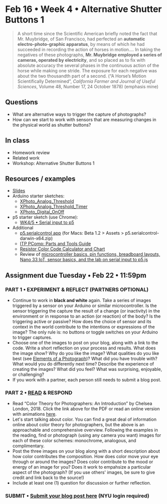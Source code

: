 # Feb 16 • Week 4 • Alternative Shutter Buttons 1

>A short time since the Scientific American briefly noted the fact that Mr. Muybridge, of San Francisco, had perfected an **automatic electro-photo-graphic apparatus**, by means of which he had succeeded in recording the action of horses in motion…. In taking the negatives of these photographs, **Mr. Muybridge employed a series of cameras, operated by electricity**, and so placed as to fix with absolute accuracy the several phases in the continuous action of the horse while making one stride. The exposure for each negative was about the two thousandth part of a second. (“A Horse’s Motion Scientifically Determined”, *California Farmer and Journal of Useful Sciences*, Volume 48, Number 17, 24 October 1878) (emphasis mine)

## Questions
- What are alternative ways to trigger the capture of photographs?
- How can we start to work with sensors that are measuring changes in the physical world as shutter buttons?

## In class
- Homework review
- Related work
- Workshop: Alternative Shutter Buttons 1

## Resources / examples
- [Slides](https://drive.google.com/drive/u/0/folders/1YZtWK03TXGCoGmy7WeQYF-BBulZFAbHA)
- Arduino starter sketches:
    - [XPhoto_Analog_Threshold](https://github.com/ellennickles/xphoto-s22/blob/main/schedule-assignments/week4/XPhoto_Analog_Threshold.ino)
    - [XPhoto_Analog_Threshold_Timer](https://github.com/ellennickles/xphoto-s22/blob/main/schedule-assignments/week4/XPhoto_Analog_Threshold_Timer.ino)
    - [XPhoto_Digital_OnOff](https://github.com/ellennickles/xphoto-s22/blob/main/schedule-assignments/week4/XPhoto_Digital_OnOff.ino)
- p5 starter sketch (use Chrome): 
    - [WK4/5 • Serial input to p5](https://editor.p5js.org/enickles/sketches/Kn2UqZsFg)
- Additional
    - [p5.serialcontrol app](https://github.com/p5-serial/p5.serialcontrol/releases) (for Macs: Beta 1.2 > Assets > p5.serialcontrol-darwin-x64.zip)
    - [ITP PComp: Parts and Tools Guide](https://itp.nyu.edu/physcomp/resources/parts-and-tools-guide/)
    - [Resistor Color Code Calculator and Chart](https://www.allaboutcircuits.com/tools/resistor-color-code-calculator/)
    - Review of [microcontroller basics, pin functions, breadboard layouts, Nano 33 IoT, sensor basics, and the lab on serial input to p5.js](https://github.com/ellennickles/xphoto-s22/blob/main/resources/technical-resources.md#physical-computing)

## Assignment due Tuesday • Feb 22 • 11:59pm
### PART 1 • EXPERIMENT & REFLECT (PARTNERS OPTIONAL)
- Continue to work in **black and white** again. Take a series of images triggered by a sensor on your Arduino or similar microcontroller. Is the sensor triggering the capture the result of a change (or inactivity) in the environment or in response to an action (or reaction) of the body? Is the triggering active or passive? How does the choice of sensor and its context in the world contribute to the intentions or expressions of the image? The only rule is: no buttons or toggle switches on your Arduino to trigger captures.
- Choose one of the images to post on your blog, along with a link to the code. Write a short reflection on your process and results. What does the image show? Why do you like the image? What qualities do you like best (see [Elements of a Photograph](https://github.com/ellennickles/xphoto-s22/blob/main/resources/photograph-elements.md))? What did you have trouble with? What would you do differently next time? Describe the experience of creating the images? What did you feel? What was surprising, enjoyable, or challenging?
- If you work with a partner, each person still needs to submit a blog post.

### PART 2 • [READ](https://drive.google.com/drive/u/0/folders/1YZtWK03TXGCoGmy7WeQYF-BBulZFAbHA) & RESPOND
- Read “Color Theory for Photographers: An Introduction” by Chelsea London, 2018. Click the link above for the PDF or read an online version with animations [here](https://medium.com/@pixelmagazine/color-theory-for-photographers-an-introduction-ae23296fda6d).
- Let's start talking about color. You can find a great deal of information online about color theory for photographers, but the above is an approachable and comprehensive overview. Following the examples in the reading, find or photograph (using any camera you want) images for each of these color schemes: monochrome, analogous, and complimentary. 
- Post the three images on your blog along with a short description about how color contributes the composition. How does color move your eye through or around the images? Does color contribute to the mood or energy of an image for you? Does it work to empahsize a particular aspect of the photograph? (If you use others' images, be sure to give credit and link back to the source!)
- Include at least one (1) question for discussion or further reflection. 

### SUBMIT • [Submit your blog post here](https://forms.gle/JfwCTv7JqkieZ8yz8) (NYU login required)

